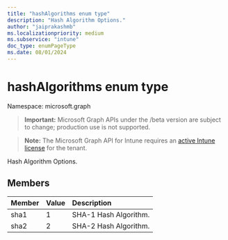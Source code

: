 ```yaml
---
title: "hashAlgorithms enum type"
description: "Hash Algorithm Options."
author: "jaiprakashmb"
ms.localizationpriority: medium
ms.subservice: "intune"
doc_type: enumPageType
ms.date: 08/01/2024
---
```


# hashAlgorithms enum type

Namespace: microsoft.graph
> **Important:** Microsoft Graph APIs under the /beta version are subject to change; production use is not supported.

> **Note:** The Microsoft Graph API for Intune requires an [active Intune license](https://go.microsoft.com/fwlink/?linkid=839381) for the tenant.


Hash Algorithm Options.

## Members
|Member|Value|Description|
|:---|:---|:---|
|sha1|1|SHA-1 Hash Algorithm.|
|sha2|2|SHA-2 Hash Algorithm.|
